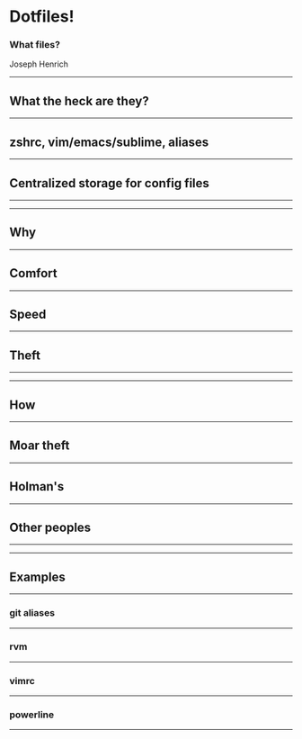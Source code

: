 # Dotfiles!
### What files?
Joseph Henrich
***
## What the heck are they?
---
## zshrc, vim/emacs/sublime, aliases
---
## Centralized storage for config files
***
***
## Why
---
## Comfort
---
## Speed
---
## Theft
***
***
## How
---
## Moar theft
---
## Holman's
---
## Other peoples
***
***
## Examples
---
### git aliases
---
### rvm
---
### vimrc
---
### powerline
***
